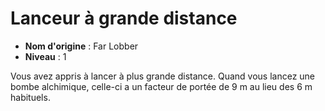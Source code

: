 # Lanceur à grande distance

 * **Nom d'origine** : Far Lobber
 * **Niveau** : 1


<p>Vous avez appris à lancer à plus grande distance. Quand vous lancez une bombe alchimique, celle-ci a un facteur de portée de 9 m au lieu des 6 m habituels.</p>